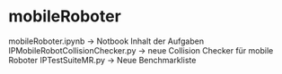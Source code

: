 # mobileRoboter
mobileRoboter.ipynb -> Notbook Inhalt der Aufgaben
IPMobileRobotCollisionChecker.py -> neue Collision Checker für mobile Roboter
IPTestSuiteMR.py -> Neue Benchmarkliste
